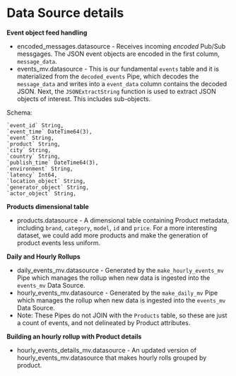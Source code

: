 # Data Source details

**Event object feed handling**
* encoded_messages.datasource - Receives incoming *encoded* Pub/Sub messgages. The JSON event objects are encoded in the first column, `message_data`.  
* events_mv.datasource - This is our fundamental `events` table and it is materialized from the `decoded_events` Pipe, which decodes the `message_data` and writes into a `event_data` column contains the decoded JSON. Next, the `JSONExtractString` function is used to extract JSON objects of interest. This includes sub-objects.  

Schema:
```code
`event_id` String,
`event_time` DateTime64(3),
`event` String,
`product` String,
`city` String,
`country` String,
`publish_time` DateTime64(3),
`environment` String,
`latency` Int64,
`location_object` String,
`generator_object` String,
`actor_object` String,
```

**Products dimensional table**
* products.datasource - A dimensional table containing Product metadata, including `brand`, `category`, `model`, `id` and `price`. For a more interesting dataset, we could add more products and make the generation of product events less uniform. 

**Daily and Hourly Rollups**
* daily_events_mv.datasource - Generated by the `make_hourly_events_mv` Pipe which manages the rollup when new data is ingested into the `events_mv` Data Source. 
* hourly_events_mv.datasource - Generated by the `make_daily_mv` Pipe which manages the rollup when new data is ingested into the `events_mv` Data Source. 
* Note: These Pipes do not JOIN with the `Products` table, so these are just a count of events, and not delineated by Product attributes. 

**Building an hourly rollup with Product details** 
* hourly_events_details_mv.datasource - An updated version of hourly_events_mv.datasource that makes hourly rolls grouped by product. 
